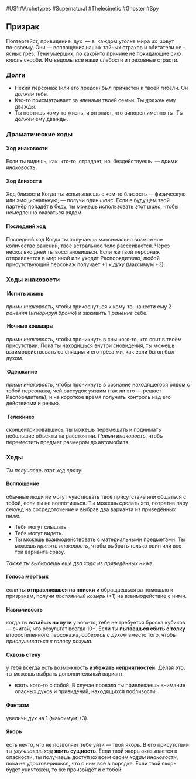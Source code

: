 #US1 #Archetypes #Supernatural #Thelecinetic #Ghoster #Spy

## Призрак
Полтергейст, привидение, дух  — в  каждом уголке мира их  зовут по‑своему. Они — воплощения наших тайных страхов и обитатели не ‑ ясных грёз. Тени умерших, по какой‑то причине не покидающие сию юдоль скорби. Им ведомы все наши слабости и греховные страсти.

### Долги
- Некий персонаж (или его предок) был причастен к твоей гибели. Он *должен* тебе. 
- Кто‑то присматривает за членами твоей семьи. Ты *должен* ему дважды. 
- Ты портишь кому‑то жизнь, и он знает, что виновен именно ты. Ты *должен* ему дважды.

### Драматические ходы
#### Ход инаковости 
Если ты видишь, как  кто‑то  страдает, но  бездействуешь  — *прими инаковость*.

#### Ход близости
Ход близости Когда ты испытываешь с кем‑то близость — физическую или эмоциональную, — получи один *шанс*. Если в будущем твой партнёр попадёт в беду, ты можешь использовать этот *шанс*, чтобы немедленно оказаться рядом.


#### Последний ход
Последний ход Когда ты получаешь максимально возможное количество ранений, твоё астральное тело рассеивается. Через несколько дней ты восстановишься. Если же твой персонаж отправляется в мир иной или уходит Распорядителю, любой присутствующий персонаж получает +1 к *духу* (максимум +3).


### Ходы инаковости

####  Испить жизнь
*прими инаковость*, чтобы прикоснуться к кому‑то, нанести ему 2 *ранения* (*игнорируя броню*) и заживить 1 *ранение* себе. 

####  Ночные кошмары
*прими инаковость*, чтобы проникнуть в сны кого‑то, кто спит в твоём присутствии. Пока ты находишься внутри сновидения, ты можешь взаимодействовать со спящим и его грёза ми, как если бы он был духом. 

####  Одержание
*прими инаковость*, чтобы проникнуть в сознание находящегося рядом с тобой персонажа, чей рассудок уязвим (так ли это — решает Распорядитель), и на короткое время получить контроль над его действиями и речью. 

####  Телекинез
сконцентрировавшись, ты можешь перемещать и поднимать небольшие объекты на расстоянии. *Прими инаковость*, чтобы переместить предмет размером до автомобиля.


### Ходы
*Ты получаешь этот ход сразу:* 
#### Воплощение
обычные люди не могут чувствовать твоё присутствие или общаться с тобой, если ты не воплотишься. Ты можешь сделать это, потратив пару секунд на сосредоточение и выбрав два варианта из приведённых ниже. 
- Тебя могут слышать. 
- Тебя могут видеть. 
- Ты можешь взаимодействовать с материальными предметами. 
Ты можешь *принять инаковость*, чтобы выбрать только один или все три варианта сразу. 

*Также ты выбираешь ещё два хода из приведённых ниже.* 

#### Голоса мёртвых
если ты **отправляешься на поиски** и обращаешься за помощью к призракам, получи *постоянный козырь* (+1) на взаимодействие с ними. 

#### Навязчивость
когда ты **встаёшь на пути** у кого‑то, тебе не требуется броска кубиков — считай, что результат всегда 10+. Если ты **пытаешься сбить с толку** второстепенного персонажа, *соберись с духом* вместо того, чтобы *прислушиваться к голосу разума*. 

#### Сквозь стену
у тебя всегда есть возможность **избежать неприятностей**. Делая это, ты можешь выбрать дополнительный вариант: 
- взять кого‑то с собой. 
В случае провала ты привлекаешь внимание опасных духов и привидений, находящихся поблизости. 

#### Фантазм
увеличь *дух* на 1 (максимум +3). 

#### Якорь
есть нечто, что не позволяет тебе уйти — твой якорь. В его присутствии ты *улучшаешь ход* **явить сущность**. Если твой якорь оказывается в опасности, ты получаешь доступ ко всем своим *ходам инаковости*, пока не удостоверишься, что с ним всё в порядке. Если твой якорь будет уничтожен, то же произойдёт и с тобой.